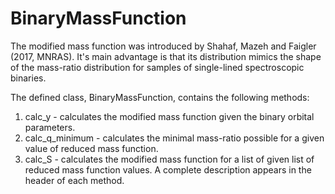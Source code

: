 # BinaryMassFunction

The modified mass function was introduced by Shahaf, Mazeh and Faigler (2017, MNRAS). It's main advantage 
is that its distribution mimics the shape of the mass-ratio distribution for samples of single-lined spectroscopic binaries.

The defined class, BinaryMassFunction, contains the following methods:
  1) calc_y - calculates the modified mass function given the binary
              orbital parameters.
  2) calc_q_minimum - calculates the minimal mass-ratio possible for a
              given value of reduced mass function.
  3) calc_S - calculates the modified mass function for a list of given
              list of reduced mass function values.
  A complete description appears in the header of each method.
